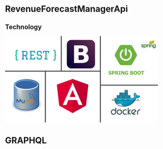 # RevenueForecastManagerApi

## Technology

![](src/main/resources/static/Tech.jpg)

GRAPHQL
=======


